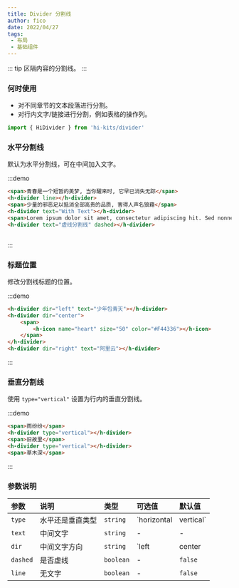 ```yaml
---
title: Divider 分割线
author: fico
date: 2022/04/27
tags:
 - 布局
 - 基础组件
---
```


::: tip
区隔内容的分割线。
:::
### 何时使用
- 对不同章节的文本段落进行分割。
- 对行内文字/链接进行分割，例如表格的操作列。
```ts
import { HiDivider } from 'hi-kits/divider'
```

### 水平分割线

默认为水平分割线，可在中间加入文字。

:::demo
```html
<span>青春是一个短暂的美梦, 当你醒来时, 它早已消失无踪</span>
<h-divider line></h-divider>
<span>少量的邪恶足以抵消全部高贵的品质, 害得人声名狼藉</span>
<h-divider text="With Text"></h-divider>
<span>Lorem ipsum dolor sit amet, consectetur adipiscing hit. Sed nonne merninisti licere mihi ista probare, quae sunt a te dicta? Refert tamen, quo modo.</span>
<h-divider text="虚线分割线" dashed></h-divider>
  
```
:::

### 标题位置

修改分割线标题的位置。

:::demo
```html
<h-divider dir="left" text="少年包青天"></h-divider>
<h-divider dir="center">
    <span>
        <h-icon name="heart" size="50" color="#F44336"></h-icon>
    </span>
</h-divider>
<h-divider dir="right" text="阿里云"></h-divider>

```
:::

### 垂直分割线

使用 `type="vertical"` 设置为行内的垂直分割线。

:::demo
```html
<span>雨纷纷</span>
<h-divider type="vertical"></h-divider>
<span>旧故里</span>
<h-divider type="vertical"></h-divider>
<span>草木深</span>

```
:::

### 参数说明

|参数|说明|类型|可选值|默认值
|:--|:--|:--|:----|:---
| `type` | 水平还是垂直类型 | `string` | `horizontal | vertical` | horizontal
| `text` | 中间文字	 | `string` | - | -
| `dir` | 中间文字方向 | `string` | `left | center | right`  | `center`
| `dashed` | 是否虚线	 | `boolean` | - | `false`
| `line` | 无文字	 | `boolean` | - | `false`
